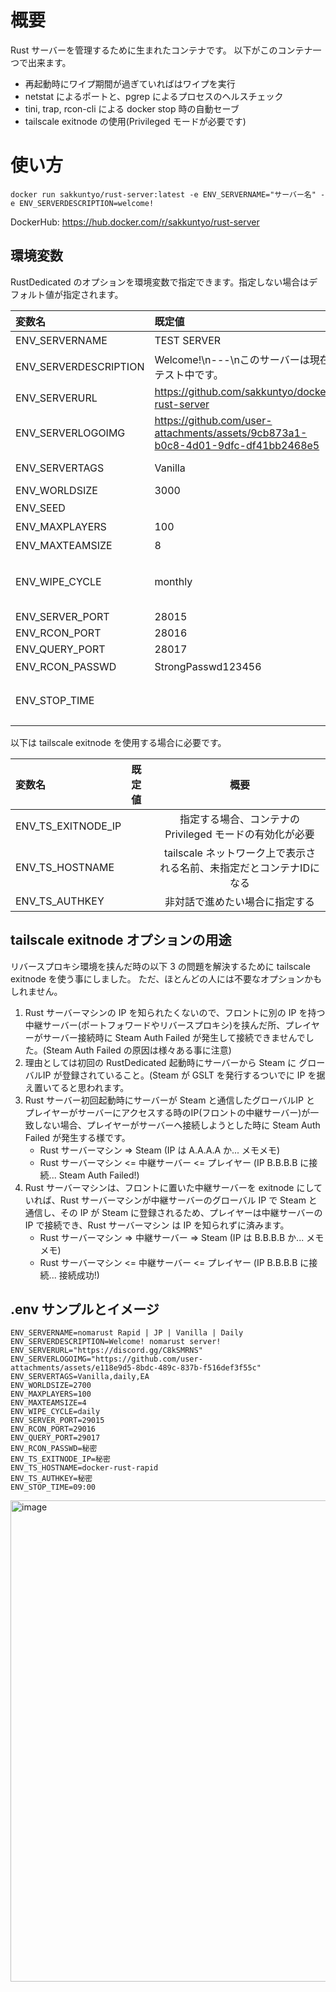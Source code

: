 # 概要

Rust サーバーを管理するために生まれたコンテナです。
以下がこのコンテナ一つで出来ます。

- 再起動時にワイプ期間が過ぎていればはワイプを実行
- netstat によるポートと、pgrep によるプロセスのヘルスチェック
- tini, trap, rcon-cli による docker stop 時の自動セーブ
- tailscale exitnode の使用(Privileged モードが必要です)

# 使い方

```
docker run sakkuntyo/rust-server:latest -e ENV_SERVERNAME="サーバー名" -e ENV_SERVERDESCRIPTION=welcome!
```

DockerHub: https://hub.docker.com/r/sakkuntyo/rust-server

## 環境変数
RustDedicated のオプションを環境変数で指定できます。指定しない場合はデフォルト値が指定されます。

|変数名|既定値|概要|
|:-|:-|:-:|
|ENV_SERVERNAME|TEST SERVER|サーバーリストに表示される|
|ENV_SERVERDESCRIPTION|Welcome!\n---\nこのサーバーは現在テスト中です。|ここで指定した文字の末尾にワイプ予定時刻も記載される|
|ENV_SERVERURL|https://github.com/sakkuntyo/docker-rust-server| Discord のリンクやHPに置き換える |
|ENV_SERVERLOGOIMG|https://github.com/user-attachments/assets/9cb873a1-b0c8-4d01-9dfc-df41bb2468e5||
|ENV_SERVERTAGS|Vanilla|https://wiki.facepunch.com/rust/server-browser-tags|
|ENV_WORLDSIZE|3000|3000 - 6000|
|ENV_SEED||未指定では初回起動時のunixtime|
|ENV_MAXPLAYERS|100|サーバー最大人数|
|ENV_MAXTEAMSIZE|8|パーティ最大人数|
|ENV_WIPE_CYCLE|monthly|monthly<br>bi-weekly<br>weekly<br>daily|
|ENV_SERVER_PORT|28015||
|ENV_RCON_PORT|28016||
|ENV_QUERY_PORT|28017||
|ENV_RCON_PASSWD|StrongPasswd123456|既定値は非推奨|
|ENV_STOP_TIME||20:00 を指定すると毎日 20:00 に停止(コンテナの自動起動オプションと合わせて再起動)|

以下は tailscale exitnode を使用する場合に必要です。

|変数名|既定値|概要|
|:-|:-|:-:|
|ENV_TS_EXITNODE_IP||指定する場合、コンテナの Privileged モードの有効化が必要|
|ENV_TS_HOSTNAME||tailscale ネットワーク上で表示される名前、未指定だとコンテナIDになる|
|ENV_TS_AUTHKEY||非対話で進めたい場合に指定する|

## tailscale exitnode オプションの用途
リバースプロキシ環境を挟んだ時の以下 3 の問題を解決するために tailscale exitnode を使う事にしました。
ただ、ほとんどの人には不要なオプションかもしれません。

1. Rust サーバーマシンの IP を知られたくないので、フロントに別の IP を持つ中継サーバー(ポートフォワードやリバースプロキシ)を挟んだ所、プレイヤーがサーバー接続時に Steam Auth Failed が発生して接続できませんでした。(Steam Auth Failed の原因は様々ある事に注意)
2. 理由としては初回の RustDedicated 起動時にサーバーから Steam に グローバルIP が登録されていること。(Steam が GSLT を発行するついでに IP を据え置いてると思われます。
3. Rust サーバー初回起動時にサーバーが Steam と通信したグローバルIP と プレイヤーがサーバーにアクセスする時のIP(フロントの中継サーバー)が一致しない場合、プレイヤーがサーバーへ接続しようとした時に Steam Auth Failed が発生する様です。
   - Rust サーバーマシン => Steam (IP は A.A.A.A か... メモメモ)
   - Rust サーバーマシン <= 中継サーバー <= プレイヤー (IP B.B.B.B に接続... Steam Auth Failed!)
4. Rust サーバーマシンは、フロントに置いた中継サーバーを exitnode にしていれば、Rust サーバーマシンが中継サーバーのグローバル IP で Steam と通信し、その IP が Steam に登録されるため、プレイヤーは中継サーバーの IP で接続でき、Rust サーバーマシン は IP を知られずに済みます。
   - Rust サーバーマシン => 中継サーバー => Steam (IP は B.B.B.B か... メモメモ)
   - Rust サーバーマシン <= 中継サーバー <= プレイヤー (IP B.B.B.B に接続... 接続成功!)


## .env サンプルとイメージ

```
ENV_SERVERNAME=nomarust Rapid | JP | Vanilla | Daily
ENV_SERVERDESCRIPTION=Welcome! nomarust server!
ENV_SERVERURL="https://discord.gg/C8kSMRNS"
ENV_SERVERLOGOIMG="https://github.com/user-attachments/assets/e118e9d5-8bdc-489c-837b-f516def3f55c"
ENV_SERVERTAGS=Vanilla,daily,EA
ENV_WORLDSIZE=2700
ENV_MAXPLAYERS=100
ENV_MAXTEAMSIZE=4
ENV_WIPE_CYCLE=daily
ENV_SERVER_PORT=29015
ENV_RCON_PORT=29016
ENV_QUERY_PORT=29017
ENV_RCON_PASSWD=秘密
ENV_TS_EXITNODE_IP=秘密
ENV_TS_HOSTNAME=docker-rust-rapid
ENV_TS_AUTHKEY=秘密
ENV_STOP_TIME=09:00
```

<img width="813" height="770" alt="image" src="https://github.com/user-attachments/assets/c4f9e2b2-0b43-438d-8b05-62069f34f33e" />


